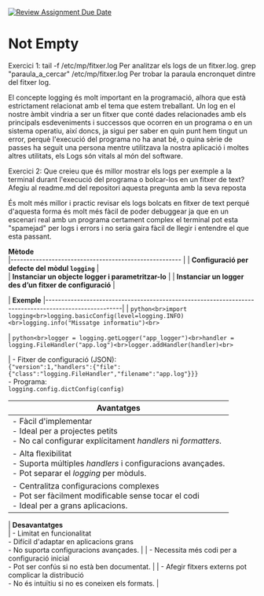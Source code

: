 [![Review Assignment Due Date](https://classroom.github.com/assets/deadline-readme-button-22041afd0340ce965d47ae6ef1cefeee28c7c493a6346c4f15d667ab976d596c.svg)](https://classroom.github.com/a/ULiw8LbN)
# Not Empty
Exercici 1:
tail -f /etc/mp/fitxer.log Per analitzar els logs de un fitxer.log. 
grep "paraula_a_cercar" /etc/mp/fitxer.log Per trobar la paraula encronquet dintre del fitxer log.


El concepte logging és molt important en la programació, alhora que està estrictament
relacionat amb el tema que estem treballant. Un log en el nostre àmbit vindria a ser
un fitxer que conté dades relacionades amb els principals esdeveniments i successos
que ocorren en un programa o en un sistema operatiu, així doncs, ja sigui per saber
en quin punt hem tingut un error, perquè l&#39;execució del programa no ha anat bé, o
quina sèrie de passes ha seguit una persona mentre utilitzava la nostra aplicació i
moltes altres utilitats, els Logs són vitals al món del software.






Exercici 2:
Que creieu que és millor mostrar els logs per exemple a la terminal durant l'execució del programa o bolcar-los en un fitxer de text? 
Afegiu al readme.md del repositori aquesta pregunta amb la seva reposta 

És molt més millor i practic revisar els logs bolcats en fitxer de text perqué d'aquesta forma és molt més fàcil de poder debuggear
ja que en un escenari real amb un programa certament complex el terminal pot esta "spamejad" per logs i errors i no seria gaira fàcil de llegir 
i entendre el que esta passant.


**Mètode**                                                                                                                                                                              
|------------------------------------------------------    |
| **Configuració per defecte del mòdul `logging`**         |                         
| **Instanciar un objecte logger i parametritzar-lo**      |
| **Instanciar un logger des d’un fitxer de configuració** | 

| **Exemple**                                                                                                                                  |------------------------------------------------------------------------------------------------------|
| ```python<br>import logging<br>logging.basicConfig(level=logging.INFO)<br>logging.info("Missatge informatiu")<br>```     

| ```python<br>logger = logging.getLogger("app_logger")<br>handler = logging.FileHandler("app.log")<br>logger.addHandler(handler)<br>```      

| - Fitxer de configuració (JSON):<br>`{"version":1,"handlers":{"file":{"class":"logging.FileHandler","filename":"app.log"}}}`<br>- Programa:<br>`logging.config.dictConfig(config)` 

| **Avantatges**       
|------------------------------------------------------------------------------------------------------|
| - Fàcil d'implementar<br>- Ideal per a projectes petits<br>- No cal configurar explícitament *handlers* ni *formatters*. |
| - Alta flexibilitat<br>- Suporta múltiples *handlers* i configuracions avançades.<br>- Pot separar el *logging* per mòduls. |
| - Centralitza configuracions complexes<br>- Pot ser fàcilment modificable sense tocar el codi<br>- Ideal per a grans aplicacions. |

| **Desavantatges**                                               
| - Limitat en funcionalitat<br>- Difícil d'adaptar en aplicacions grans<br>- No suporta configuracions avançades. |
| - Necessita més codi per a configuració inicial<br>- Pot ser confús si no està ben documentat.          |
| - Afegir fitxers externs pot complicar la distribució<br>- No és intuïtiu si no es coneixen els formats. |